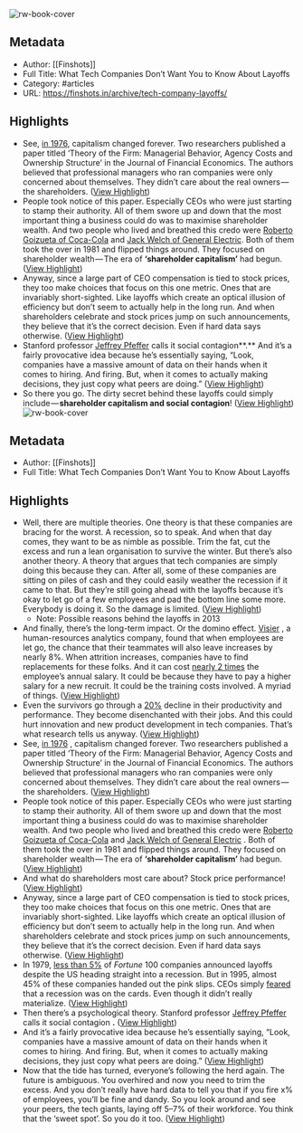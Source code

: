 ![rw-book-cover](https://cdn.finshots.app/images/2023/02/rect100582.png)

## Metadata
- Author: [[Finshots]]
- Full Title: What Tech Companies Don’t Want You to Know About Layoffs
- Category: #articles
- URL: https://finshots.in/archive/tech-company-layoffs/

## Highlights
- See, [in 1976](https://hbr.org/2010/01/the-age-of-customer-capitalism), capitalism changed forever. Two researchers published a paper titled ‘Theory of the Firm: Managerial Behavior, Agency Costs and Ownership Structure’ in the Journal of Financial Economics. The authors believed that professional managers who ran companies were only concerned about themselves. They didn’t care about the real owners — the shareholders. ([View Highlight](https://read.readwise.io/read/01gtxtyb9gprejk5q31f6fr9pe))
- People took notice of this paper. Especially CEOs who were just starting to stamp their authority. All of them swore up and down that the most important thing a business could do was to maximise shareholder wealth. And two people who lived and breathed this credo were [Roberto Goizueta of Coca-Cola](http://en.wikipedia.org/wiki/Roberto_Goizueta) and [Jack Welch of General Electric](http://en.wikipedia.org/wiki/Jack_Welch). Both of them took the over in 1981 and flipped things around. They focused on shareholder wealth — The era of **‘shareholder capitalism’** had begun. ([View Highlight](https://read.readwise.io/read/01gtxtz5fxye139bfx9979b6tj))
- Anyway, since a large part of CEO compensation is tied to stock prices, they too make choices that focus on this one metric. Ones that are invariably short-sighted. Like layoffs which create an optical illusion of efficiency but don’t seem to actually help in the long run. And when shareholders celebrate and stock prices jump on such announcements, they believe that it’s the correct decision. Even if hard data says otherwise. ([View Highlight](https://read.readwise.io/read/01gtxv044h6apqsphgr74s9hgx))
- Stanford professor [Jeffrey Pfeffer](https://news.stanford.edu/2022/12/05/explains-recent-tech-layoffs-worried/) calls it social contagion**.**
  And it’s a fairly provocative idea because he’s essentially saying, “Look, companies have a massive amount of data on their hands when it comes to hiring. And firing. But, when it comes to actually making decisions, they just copy what peers are doing.” ([View Highlight](https://read.readwise.io/read/01gtxv2nw2dx48ms84cavwy8jn))
- So there you go. The dirty secret behind these layoffs could simply include — **shareholder capitalism and social contagion**! ([View Highlight](https://read.readwise.io/read/01gtxv4kv3628xqnx8j1bkz8md))
![rw-book-cover](https://readwise-assets.s3.amazonaws.com/static/images/article0.00998d930354.png)

## Metadata
- Author: [[Finshots]]
- Full Title: What Tech Companies Don’t Want You to Know About Layoffs

## Highlights
- Well, there are multiple theories. One theory is that these companies are bracing for the worst. A recession, so to speak. And when that day comes, they want to be as nimble as possible. Trim the fat, cut the excess and run a lean organisation to survive the winter. But there’s also another theory. A theory that argues that tech companies are simply doing this because they can. After all, some of these companies are sitting on piles of cash and they could easily weather the recession if it came to that. But they’re still going ahead with the layoffs because it’s okay to let go of a few employees and pad the bottom line some more. Everybody is doing it. So the damage is limited. ([View Highlight](https://read.readwise.io/read/01gzjn9c8d07yqd3g7vt9y8sk5))
    - Note: Possible reasons behind the layoffs in 2013
- And finally, there’s the long-term impact. Or the domino effect. [Visier](https://rn619dmj.r.us-east-1.awstrack.me/L0/https:%2F%2Fwww.businessinsider.in%2Fcareers%2Fnews%2Flayoffs-might-cause-workers-who-are-left-behind-to-quit%2Farticleshow%2F97143184.cms/1/0100018649194fa7-27564c3e-99ac-4c76-bbed-283c5d93e84b-000000/DEASZQhttxAoEaiMAiNUhNCdVa8=308) , a human-resources analytics company, found that when employees are let go, the chance that their teammates will also leave increases by nearly 8%. When attrition increases, companies have to find replacements for these folks. And it can cost [nearly 2 times](https://rn619dmj.r.us-east-1.awstrack.me/L0/https:%2F%2Fwww.gallup.com%2Fworkplace%2F247391%2Ffixable-problem-costs-businesses-trillion.aspx/1/0100018649194fa7-27564c3e-99ac-4c76-bbed-283c5d93e84b-000000/UHdhnv6nlPYga4cYCNBrzaZS_wk=308) the employee’s annual salary. It could be because they have to pay a higher salary for a new recruit. It could be the training costs involved. A myriad of things. ([View Highlight](https://read.readwise.io/read/01gzjnb7xd4x2epwy4t1t2nx96))
- Even the survivors go through a [20%](https://rn619dmj.r.us-east-1.awstrack.me/L0/https:%2F%2Fhbr.org%2F2018%2F05%2Flayoffs-that-dont-break-your-company/1/0100018649194fa7-27564c3e-99ac-4c76-bbed-283c5d93e84b-000000/PBcVDsgbK22_l8fOyesn2HWe91A=308) decline in their productivity and performance. They become disenchanted with their jobs. And this could hurt innovation and new product development in tech companies. That’s what research tells us anyway. ([View Highlight](https://read.readwise.io/read/01gzjnbh5rz9fg4b5c3f5nv0rm))
- See, [in 1976](https://rn619dmj.r.us-east-1.awstrack.me/L0/https:%2F%2Fhbr.org%2F2010%2F01%2Fthe-age-of-customer-capitalism/1/0100018649194fa7-27564c3e-99ac-4c76-bbed-283c5d93e84b-000000/eBjPBJd0ECPcmmk6uaHciW59j3I=308) , capitalism changed forever. Two researchers published a paper titled ‘Theory of the Firm: Managerial Behavior, Agency Costs and Ownership Structure’ in the Journal of Financial Economics. The authors believed that professional managers who ran companies were only concerned about themselves. They didn’t care about the real owners — the shareholders. ([View Highlight](https://read.readwise.io/read/01gzjnd8z1ecsc445k3vb82867))
- People took notice of this paper. Especially CEOs who were just starting to stamp their authority. All of them swore up and down that the most important thing a business could do was to maximise shareholder wealth. And two people who lived and breathed this credo were [Roberto Goizueta of Coca-Cola](http://rn619dmj.r.us-east-1.awstrack.me/L0/http:%2F%2Fen.wikipedia.org%2Fwiki%2FRoberto_Goizueta/1/0100018649194fa7-27564c3e-99ac-4c76-bbed-283c5d93e84b-000000/HqaIXzp71wwGwalt7lOoHu4oi1E=308) and [Jack Welch of General Electric](http://rn619dmj.r.us-east-1.awstrack.me/L0/http:%2F%2Fen.wikipedia.org%2Fwiki%2FJack_Welch/1/0100018649194fa7-27564c3e-99ac-4c76-bbed-283c5d93e84b-000000/0k48g-aUN4bXi1M2Np9RLq3KxY4=308) . Both of them took the over in 1981 and flipped things around. They focused on shareholder wealth — The era of **‘shareholder capitalism’** had begun. ([View Highlight](https://read.readwise.io/read/01gzjnde448fevkf84s6szp2bs))
- And what do shareholders most care about?
  Stock price performance! ([View Highlight](https://read.readwise.io/read/01gzjne57sdgzf0mmx9tt5hbxx))
- Anyway, since a large part of CEO compensation is tied to stock prices, they too make choices that focus on this one metric. Ones that are invariably short-sighted. Like layoffs which create an optical illusion of efficiency but don’t seem to actually help in the long run. And when shareholders celebrate and stock prices jump on such announcements, they believe that it’s the correct decision. Even if hard data says otherwise. ([View Highlight](https://read.readwise.io/read/01gzjnepkwpn21e1m15pghvs0z))
- In 1979, [less than 5%](https://rn619dmj.r.us-east-1.awstrack.me/L0/https:%2F%2Fhbr.org%2F2018%2F05%2Flayoffs-that-dont-break-your-company/2/0100018649194fa7-27564c3e-99ac-4c76-bbed-283c5d93e84b-000000/wKz7i2jgZdtRGTduwoySUJ3epPI=308) of *Fortune* 100 companies announced layoffs despite the US heading straight into a recession. But in 1995, almost 45% of these companies handed out the pink slips. CEOs simply [feared](https://rn619dmj.r.us-east-1.awstrack.me/L0/https:%2F%2Fwww.washingtonpost.com%2Farchive%2Fpolitics%2F1995%2F06%2F03%2Fsharp-decline-in-jobs-spurs-recession-fears%2F25259473-3f9b-4436-b4a8-074586a96c5f%2F/1/0100018649194fa7-27564c3e-99ac-4c76-bbed-283c5d93e84b-000000/RakIuez5QguEjrP9pk_jA6I9CJI=308) that a recession was on the cards. Even though it didn’t really materialize. ([View Highlight](https://read.readwise.io/read/01gzjnf2z6cqs82ha385jepj48))
- Then there’s a psychological theory. Stanford professor [Jeffrey Pfeffer](https://rn619dmj.r.us-east-1.awstrack.me/L0/https:%2F%2Fnews.stanford.edu%2F2022%2F12%2F05%2Fexplains-recent-tech-layoffs-worried%2F/1/0100018649194fa7-27564c3e-99ac-4c76-bbed-283c5d93e84b-000000/pEpL6F8h4pwZxmdYanH4SAidncM=308) calls it social contagion **.** ([View Highlight](https://read.readwise.io/read/01gzjnfn8s8mbeb6s3frh4a09c))
- And it’s a fairly provocative idea because he’s essentially saying, “Look, companies have a massive amount of data on their hands when it comes to hiring. And firing. But, when it comes to actually making decisions, they just copy what peers are doing.” ([View Highlight](https://read.readwise.io/read/01gzjnfr2465rc3jpv1cvd74xx))
- Now that the tide has turned, everyone’s following the herd again. The future is ambiguous. You overhired and now you need to trim the excess. And you don’t really have hard data to tell you that if you fire x% of employees, you’ll be fine and dandy. So you look around and see your peers, the tech giants, laying off 5–7% of their workforce. You think that the ‘sweet spot’. So you do it too. ([View Highlight](https://read.readwise.io/read/01gzjnghn4nr5w043f34c2968j))
